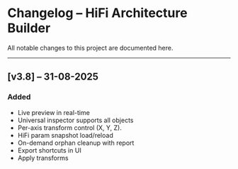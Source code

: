 # Changelog – HiFi Architecture Builder

All notable changes to this project are documented here.

---

## [v3.8] – 31-08-2025
### Added
- Live preview in real-time
- Universal inspector supports all objects
- Per-axis transform control (X, Y, Z).
- HiFi param snapshot load/reload
- On-demand orphan cleanup with report
- Export shortcuts in UI
- Apply transforms
